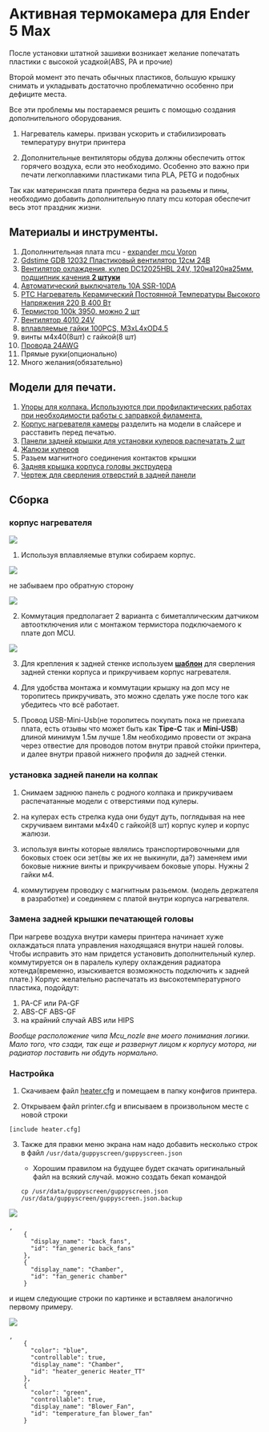 # Активная термокамера для Ender 5 Max

После установки штатной зашивки возникает желание попечатать пластики с высокой усадкой(ABS, PA и прочие)

Второй момент это печать обычных пластиков, большую крышку снимать и укладывать достаточно проблематично особенно при дефиците места.

Все эти проблемы мы постараемся решить с помощью создания дополнительного оборудования. 

1. Нагреватель камеры. призван ускорить и стабилизировать температуру внутри принтера

2. Дополнительные вентиляторы обдува должны обеспечить отток горячего воздуха, если это необходимо. Особенно это важно при печати легкоплавкими пластиками типа PLA, PETG и подобных

Так как материнская плата принтера бедна на разьемы и пины, необходимо добавить дополнительную плату mcu которая обеспечит весь этот праздник жизни.

## Материалы и инструменты.

1. Дополннительная плата mcu - [expander mcu Voron](https://aliexpress.ru/item/1005002394568889.html)
2. [Gdstime GDB 12032 Пластиковый вентилятор 12см 24В](https://aliexpress.ru/item/1005002311794444.html)
3. [Вентилятор охлаждения, кулер DC12025HBL 24V, 120на120на25мм, подшипник качения **2 штуки**](https://www.ozon.ru/product/ventilyator-ohlazhdeniya-kuler-dc12025hbl-24v-120-120-25mm-podshipnik-kacheniya-1990050205/)
4. [Автоматический выключатель 10А SSR-10DA](https://www.ozon.ru/product/avtomaticheskiy-vyklyuchatel-10a-1661490786/)
5. [PTC Нагреватель Керамический Постоянной Температуры Высокого Напряжения 220 В 400 Вт](https://www.ozon.ru/product/ptc-nagrevatel-keramicheskiy-postoyannoy-temperatury-vysokogo-napryazheniya-220-v-400-vt-2164837347)
6. [Термистор 100k 3950. можно 2 шт](https://aliexpress.ru/item/1005006645736045.html)
7. [Вентилятор 4010 24V](https://creality-3d.ru/goods/Axial-Fan_4010_24V_7000_L1400_BX?from=OTk4&mod_id=302824066)
8. [вплавляемые гайки 100PCS, M3xL4xOD4.5](https://aliexpress.ru/item/1005006079067094.html)
9. винты м4х40(8шт) с гайкой(8 шт)
10. [Провода 24AWG](https://aliexpress.ru/item/1005004336218242.html)
11. Прямые руки(опционально)
12. Много желания(обязательно)

## Модели для печати.

1. [Упоры для колпака. Используются при профилактических работах при необходимости работы с заправкой филамента.](/files/cap_stop_v2.stl)
2. [Корпус нагревателя камеры](/files/chamber_heater_v16.stl) разделить на модели в слайсере и расставить перед печатью.
3. [Панели задней крышки для установки кулеров распечатать 2 шт](/files/back_kolpak_half.stl)
4. [Жалюзи кулеров](https://www.printables.com/model/9054-gravity-vent-for-enclosure-for-120mm-fan)
5. Разьем магнитного соединения контактов крышки
6. [Задняя крышка корпуса головы экструдера](/files/backcover.stl)
7. [Чертеж для сверления отверстий в задней панели](/files/holes_v16_mirror.pdf)

## Сборка



### корпус нагревателя

![](/images/first_view.jpg)

1. Используя вплавляемые втулки собираем корпус.

![](/images/nuts_insert.jpg)

не забываем про обратную сторону

![](/images/nuts_insert2.jpg)

2. Коммутация предполагает 2 варианта с биметаллическим датчиком автоотключения или с монтажом термистора подключаемого к плате доп MCU.

![](/images/heater_assemble1.jpg)



3. Для крепления к задней стенке используем [**шаблон**](/files/holes_v16_mirror.pdf) для сверления задней стенки корпуса и прикручиваем корпус нагревателя.


4. Для удобства монтажа и коммутации крышку на доп мсу не торопитесь прикручивать, это можно сделать уже после того как убедитесь что всё работает.
5. Провод USB-Mini-Usb(не торопитесь покупать пока не приехала плата, есть отзывы что может быть как **Tipe-C** так и **Mini-USB**) длиной минимум 1.5м лучше 1.8м необходимо провести от 
экрана через отвестие для проводов потом внутри правой стойки принтера, и далее внутри правой нижнего профиля до задней стенки.

### установка задней панели на колпак
1. Снимаем заднюю панель с родного колпака и прикручиваем распечатанные модели с отверстиями под кулеры.
2. на кулерах есть стрелка куда они будут дуть, поглядывая на нее скручиваем винтами м4х40 с гайкой(8 шт) корпус кулер и корпус жалюзи.
3. используя винты которые являлись транспортировочными для боковых стоек оси зет(вы же их не выкинули, да?) заменяем ими боковые нижние винты и прикручиваем боковые упоры. Нужны 2 гайки м4.

4. коммутируем проводку с магнитным разьемом. (модель держателя в разработке) и соединяем с платой внутри корпуса нагревателя. 


### Замена задней крышки печатающей головы

При нагреве воздуха внутри камеры принтера начинает хуже охлаждаться плата управления находящаяся внутри нашей головы. Чтобы исправить это нам придется установить дополнительный кулер. коммутируется он в паралель кулеру охлаждения радиатора хотенда(временно, изыскивается возможность подключить к задней плате.) Корпус желательно распечатать из высокотемпературного пластика, подойдут:
1. PA-СF или PA-GF 
2. ABS-CF ABS-GF
3. на крайний случай ABS или HIPS

*Вообще расположение чипа Mcu_nozle вне моего понимания логики. Мало того, что сзади, так еще и развернут лицом к корпусу мотора, ни радиатор поставить ни обдуть нормально.*



### Настройка

1. Скачиваем файл [heater.cfg](/files/heater.cfg) и помещаем в папку конфигов принтера.

2. Открываем файл printer.cfg и вписываем в произвольном месте с новой строки

`[include heater.cfg]`

3. Также для правки меню экрана нам надо добавить несколько строк в файл `/usr/data/guppyscreen/guppyscreen.json`

    * Хорошим правилом на будущее будет скачать оригинальный файл на всякий случай. можно создать бекап командой

    ```
    cp /usr/data/guppyscreen/guppyscreen.json /usr/data/guppyscreen/guppyscreen.json.backup
    ```

![](/images/guppy1.png)

```
,
    {
      "display_name": "back_fans",
      "id": "fan_generic back_fans"
    },
    {
      "display_name": "Chamber",
      "id": "fan_generic chamber"
    }
```


и ищем следующие строки по картинке и вставляем аналогично первому примеру.

![](/images/guppy2.png)

```
,
    {
      "color": "blue",
      "controllable": true,
      "display_name": "Chamber",
      "id": "heater_generic Heater_TT"
    },
    {
      "color": "green",
      "controllable": true,
      "display_name": "Blower_Fan",
      "id": "temperature_fan blower_fan"
    }
```
